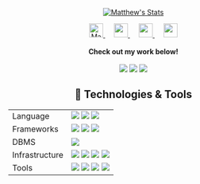 
<!--
**MatthewLaFalce/MatthewLaFalce** is a ✨ _special_ ✨ repository because its `README.md` (this file) appears on your GitHub profile.

Here are some ideas to get you started:

- 🔭 I’m currently working on ...
- 🌱 I’m currently learning ...
- 👯 I’m looking to collaborate on ...
- 🤔 I’m looking for help with ...
- 💬 Ask me about ...
- 📫 How to reach me: ...
- 😄 Pronouns: ...
- ⚡ Fun fact: ...
-->
<p align="center">
  <a href="https://github.com/MatthewLaFalce" class="rich-diff-level-one">
    <img src="https://github-readme-stats.vercel.app/api?username=MatthewLaFalce&count_private=true&show_icons=true&theme=graywhite&hide=stars,contribs" alt="Matthew's Stats" >
  </a>
</p>


<p align="center">
  <a href="https://dev.to/matthewlafalce">
    <img src="https://d2fltix0v2e0sb.cloudfront.net/dev-badge.svg" alt="Matthew LaFalce's DEV Profile" height="28px" width="28px">
  </a>
  &emsp;
  <a href="https://toolkit.mattlafalce.me">
    <img src="https://img.icons8.com/material/256/000000/toolbox--v1.png" width="28px"/>
  </a>
  &emsp;
  <a href="https://mattlafalce.me">
    <img src="https://img.icons8.com/material/256/000000/globe--v1.png" width="28px"/>
  </a>
  &emsp;
  <a href="https://linkedin.com/in/matthew-lafalce">
    <img src="https://img.icons8.com/ios-filled/256/000000/linkedin.svg" width="28px"/>
  </a>
  <br><br>
  <strong>Check out my work below!</strong>
  <br><br>
  <img src="https://badges.pufler.dev/repos/MatthewLaFalce?style=flat-square&color=black&logo=github">
  <img src="https://badges.pufler.dev/years/MatthewLaFalce?style=flat-square&color=black&logo=github">
  <img src="https://badges.pufler.dev/gists/MatthewLaFalce?style=flat-square&color=black&logo=github">
</p>


<h2 align="center"> 🔧 Technologies & Tools</h2>
<center>
  <table>
    <tr>
      <td>Language</td>
      <td>
        <img src="https://img.shields.io/badge/Ruby-informational?style=flat&logo=ruby&logoColor=white&color=000000">
        <img src="https://img.shields.io/badge/Shell-informational?style=flat&logo=gnu-bash&logoColor=white&color=000000">
        <img src="https://img.shields.io/badge/Java-informational?style=flat&logo=java&logoColor=white&color=000000">
      </td>
    </tr>
    <tr>
      <td>Frameworks</td>
      <td>
        <img src="https://img.shields.io/badge/AndroidSDK-informational?style=flat&logo=android&logoColor=white&color=000000">
        <img src="https://img.shields.io/badge/RubyOnRails-informational?style=flat&logo=ruby-on-rails&logoColor=white&color=000000">
        <img src="https://img.shields.io/badge/React-informational?style=flat&logo=react&logoColor=white&color=000000">
      </td>
    </tr>
    <tr>
      <td>DBMS</td>
      <td>
        <img src="https://img.shields.io/badge/PostgreSQL-informational?style=flat&logo=postgresql&logoColor=white&color=000000">
      </td>
    </tr>
    <tr>
      <td>Infrastructure</td>
      <td>
        <img src="https://img.shields.io/badge/Capistrano-informational?style=flat&logo=chef&logoColor=white&color=000000">
        <img src="https://img.shields.io/badge/Chef-informational?style=flat&logo=c&logoColor=white&color=000000">
        <img src="https://img.shields.io/badge/GithubActions-informational?style=flat&logo=github-actions&logoColor=white&color=000000">
        <img src="https://img.shields.io/badge/Jenkins-informational?style=flat&logo=jenkins&logoColor=white&color=000000">
      </td>
    </tr>
    <tr>
      <td>Tools</td>
      <td>
        <img src="https://img.shields.io/badge/AndroidStudio-informational?style=flat&logo=android-studio&logoColor=white&color=000000">
        <img src="https://img.shields.io/badge/Eclipse-informational?style=flat&logo=eclipse&logoColor=white&color=000000">
        <img src="https://img.shields.io/badge/Postman-informational?style=flat&logo=postman&logoColor=white&color=000000">
        <img src="https://img.shields.io/badge/Vim-informational?style=flat&logo=vim&logoColor=white&color=000000">
      </td>
    </tr>
  </table>
</center>
